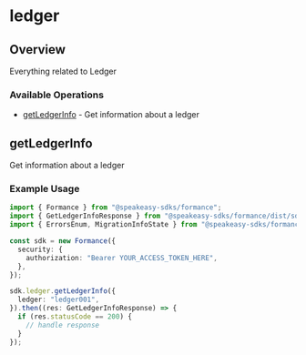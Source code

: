 # ledger

## Overview

Everything related to Ledger

### Available Operations

* [getLedgerInfo](#getledgerinfo) - Get information about a ledger

## getLedgerInfo

Get information about a ledger

### Example Usage

```typescript
import { Formance } from "@speakeasy-sdks/formance";
import { GetLedgerInfoResponse } from "@speakeasy-sdks/formance/dist/sdk/models/operations";
import { ErrorsEnum, MigrationInfoState } from "@speakeasy-sdks/formance/dist/sdk/models/shared";

const sdk = new Formance({
  security: {
    authorization: "Bearer YOUR_ACCESS_TOKEN_HERE",
  },
});

sdk.ledger.getLedgerInfo({
  ledger: "ledger001",
}).then((res: GetLedgerInfoResponse) => {
  if (res.statusCode == 200) {
    // handle response
  }
});
```

